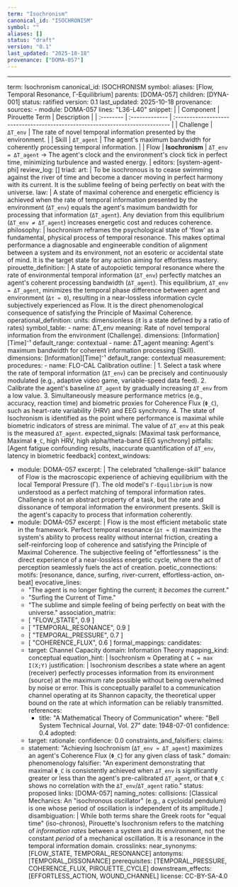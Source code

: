 ```yaml
---
term: "Isochronism"
canonical_id: "ISOCHRONISM"
symbol: ""
aliases: []
status: "draft"
version: "0.1"
last_updated: "2025-10-18"
provenance: ["DOMA-057"]
---
```


---
term: Isochronism
canonical_id: ISOCHRONISM
symbol: 
aliases: [Flow, Temporal Resonance, Γ-Equilibrium]
parents: [DOMA-057]
children: [DYNA-001]
status: ratified
version: 0.1
last_updated: 2025-10-18
provenance:
  sources:
    - module: DOMA-057
      lines: "L36-L40"
      snippet: |
        | Component | Pirouette Term | Description                                                                   |
        | :-------- | :------------- | :---------------------------------------------------------------------------- |
        | Challenge | `ΔT_env`       | The rate of novel temporal information presented by the environment.          |
        | Skill     | `ΔT_agent`     | The agent's maximum bandwidth for coherently processing temporal information. |
        | Flow      | **Isochronism**    | `ΔT_env = ΔT_agent` → The agent's clock and the environment's clock tick in perfect time, minimizing turbulence and wasted energy. |
  editors: [system-agent-phi]
  review_log: []
triad:
  art: |
    To be isochronous is to cease swimming against the river of time and become a dancer moving in perfect harmony with its current. It is the sublime feeling of being perfectly on beat with the universe.
  law: |
    A state of maximal coherence and energetic efficiency is achieved when the rate of temporal information presented by the environment (`ΔT_env`) equals the agent's maximum bandwidth for processing that information (`ΔT_agent`). Any deviation from this equilibrium (`ΔT_env ≠ ΔT_agent`) increases energetic cost and reduces coherence.
  philosophy: |
    Isochronism reframes the psychological state of 'flow' as a fundamental, physical process of temporal resonance. This makes optimal performance a diagnosable and engineerable condition of alignment between a system and its environment, not an esoteric or accidental state of mind. It is the target state for any action aiming for effortless mastery.
pirouette_definition: |
  A state of autopoietic temporal resonance where the rate of environmental temporal information (`ΔT_env`) perfectly matches an agent's coherent processing bandwidth (`ΔT_agent`). This equilibrium, `ΔT_env = ΔT_agent`, minimizes the temporal phase difference between agent and environment (`Δτ ≈ 0`), resulting in a near-lossless information cycle subjectively experienced as Flow. It is the direct phenomenological consequence of satisfying the Principle of Maximal Coherence.
operational_definition:
  units: dimensionless (it is a state defined by a ratio of rates)
  symbol_table:
    - name: ΔT_env
      meaning: Rate of novel temporal information from the environment (Challenge).
      dimensions: [Information][Time]⁻¹
      default_range: contextual
    - name: ΔT_agent
      meaning: Agent's maximum bandwidth for coherent information processing (Skill).
      dimensions: [Information][Time]⁻¹
      default_range: contextual
  measurement:
    procedures:
      - name: FLO-CAL Calibration
        outline: |
          1.  Select a task where the rate of temporal information (`ΔT_env`) can be precisely and continuously modulated (e.g., adaptive video game, variable-speed data feed).
          2.  Calibrate the agent's baseline `ΔT_agent` by gradually increasing `ΔT_env` from a low value.
          3.  Simultaneously measure performance metrics (e.g., accuracy, reaction time) and biometric proxies for Coherence Flux (`Φ_C`), such as heart-rate variability (HRV) and EEG synchrony.
          4.  The state of Isochronism is identified as the point where performance is maximal while biometric indicators of stress are minimal. The value of `ΔT_env` at this peak is the measured `ΔT_agent`.
        expected_signals: [Maximal task performance, Maximal `Φ_C`, high HRV, high alpha/theta-band EEG synchrony]
        pitfalls: [Agent fatigue confounding results, inaccurate quantification of `ΔT_env`, latency in biometric feedback]
context_windows:
  - module: DOMA-057
    excerpt: |
      The celebrated “challenge-skill” balance of Flow is the macroscopic experience of achieving equilibrium with the local Temporal Pressure (Γ). The old model's `Γ-Equilibrium` is now understood as a perfect matching of temporal information rates. Challenge is not an abstract property of a task, but the rate and dissonance of temporal information the environment presents. Skill is the agent's capacity to process that information coherently.
  - module: DOMA-057
    excerpt: |
      Flow is the most efficient metabolic state in the framework. Perfect temporal resonance (`Δτ ≈ 0`) maximizes the system's ability to process reality without internal friction, creating a self-reinforcing loop of coherence and satisfying the Principle of Maximal Coherence. The subjective feeling of "effortlessness" is the direct experience of a near-lossless energetic cycle, where the act of perception seamlessly fuels the act of creation.
poetic_connections:
  motifs: [resonance, dance, surfing, river-current, effortless-action, on-beat]
  evocative_lines:
    - "The agent is no longer fighting the current; it *becomes* the current."
    - "Surfing the Current of Time."
    - "The sublime and simple feeling of being perfectly on beat with the universe."
  association_matrix:
    - [ "FLOW_STATE", 0.9 ]
    - [ "TEMPORAL_RESONANCE", 0.9 ]
    - [ "TEMPORAL_PRESSURE", 0.7 ]
    - [ "COHERENCE_FLUX", 0.6 ]
formal_mappings:
  candidates:
    - target: Channel Capacity
      domain: Information Theory
      mapping_kind: conceptual
      equation_hint: |
        Isochronism ≈ Operating at `C = max I(X;Y)`
      justification: |
        Isochronism describes a state where an agent (receiver) perfectly processes information from its environment (source) at the maximum rate possible without being overwhelmed by noise or error. This is conceptually parallel to a communication channel operating at its Shannon capacity, the theoretical upper bound on the rate at which information can be reliably transmitted.
      references:
        - title: "A Mathematical Theory of Communication"
          where: "Bell System Technical Journal, Vol. 27"
          date: 1948-07-01
      confidence: 0.4
  adopted:
    - target:
      rationale:
      confidence: 0.0
constraints_and_falsifiers:
  claims:
    - statement: "Achieving Isochronism (`ΔT_env ≈ ΔT_agent`) maximizes an agent's Coherence Flux (`Φ_C`) for any given class of task."
      domain: phenomenology
      falsifier: "An experiment demonstrating that maximal `Φ_C` is consistently achieved when `ΔT_env` is significantly greater or less than the agent's pre-calibrated `ΔT_agent`, or that `Φ_C` shows no correlation with the `ΔT_env`/`ΔT_agent` ratio."
      status: proposed
      links: [DOMA-057]
naming_notes:
  collisions: [Classical Mechanics: An "isochronous oscillator" (e.g., a cycloidal pendulum) is one whose period of oscillation is independent of its amplitude.]
  disambiguation: |
    While both terms share the Greek roots for "equal time" (iso-chronos), Pirouette's Isochronism refers to the matching of *information rates* between a system and its environment, not the constant *period* of a mechanical oscillation. It is a resonance in the temporal information domain.
crosslinks:
  near_synonyms: [FLOW_STATE, TEMPORAL_RESONANCE]
  antonyms: [TEMPORAL_DISSONANCE]
  prerequisites: [TEMPORAL_PRESSURE, COHERENCE_FLUX, PIROUETTE_CYCLE]
  downstream_effects: [EFFORTLESS_ACTION, WOUND_CHANNEL]
license: CC-BY-SA-4.0